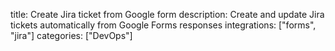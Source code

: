 title: Create Jira ticket from Google form
description: Create and update Jira tickets automatically from Google Forms responses
integrations: ["forms", "jira"]
categories: ["DevOps"]

